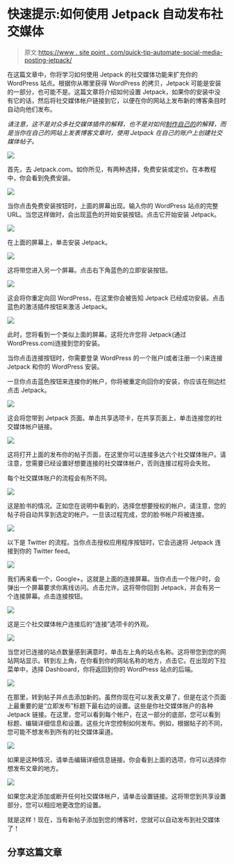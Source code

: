 # 快速提示:如何使用 Jetpack 自动发布社交媒体

> 原文:[https://www . site point . com/quick-tip-automate-social-media-posting-jetpack/](https://www.sitepoint.com/quick-tip-automate-social-media-posting-jetpack/)

在这篇文章中，你将学习如何使用 Jetpack 的社交媒体功能来扩充你的 WordPress 站点。根据你从哪里获得 WordPress 的拷贝，Jetpack 可能是安装的一部分，也可能不是。这篇文章将介绍如何设置 Jetpack，如果你的安装中没有它的话，然后将社交媒体帐户链接到它，以便在你的网站上发布新的博客条目时自动向他们发布。

*请注意，这不是对众多社交媒体插件的解释，也不是对如何[制作自己的](https://www.sitepoint.com/premium/screencasts/create-a-simple-widget-for-your-wordpress-theme)的解释，而是当你在自己的网站上发表博客文章时，使用 Jetpack 在自己的账户上创建社交媒体帖子。*

![](../Images/f344070e526de1ee1acbd918958cf37d.png)

首先，去 Jetpack.com。如你所见，有两种选择，免费安装或定价。在本教程中，你会看到免费安装。

![](../Images/804e41492b520d0323b9dfc6cea6cbee.png)

当你点击免费安装按钮时，上面的屏幕出现。输入你的 WordPress 站点的完整 URL。当您这样做时，会出现蓝色的开始安装按钮。点击它开始安装 Jetpack。

![](../Images/7acf891bf42d979a09fdbcb855d70ef5.png)

在上面的屏幕上，单击安装 Jetpack。

![](../Images/0f85ad9803cd1dbb8512ceff6209b868.png)

这将带您进入另一个屏幕。点击右下角蓝色的立即安装按钮。

![](../Images/cf01b2bbaff1d28a9f53cf0e3bf705c0.png)

这会将你重定向回 WordPress，在这里你会被告知 Jetpack 已经成功安装。点击蓝色的激活插件按钮来激活 Jetpack。

![](../Images/1b981e147d2e3ba213ee262e76d40edc.png)

此时，您将看到一个类似上面的屏幕。这将允许您将 Jetpack(通过 WordPress.com)连接到您的安装。

当你点击连接按钮时，你需要登录 WordPress 的一个账户(或者注册一个)来连接 Jetpack 和你的 WordPress 安装。

一旦你点击蓝色按钮来连接你的帐户，你将被重定向回你的安装，你应该在侧边栏点击 Jetpack。

![](../Images/ab0ffb5025c129fb1d574aaad23eade1.png)

这会将您带到 Jetpack 页面。单击共享选项卡，在共享页面上，单击连接您的社交媒体帐户链接。

![](../Images/d1a73fb85d774b4b9640bca30c95bfa6.png)

这将打开上面的发布你的帖子页面，在这里你可以连接多达六个社交媒体账户。请注意，您需要已经设置好想要连接的社交媒体帐户，否则连接过程将会失败。

每个社交媒体账户的流程会有所不同。

![](../Images/3e3464b7bd5e6c837d6506666b0c94c0.png)

这是脸书的情况。正如您在说明中看到的，选择您想要授权的帐户。请注意，您的帖子将自动共享到选定的帐户。一旦该过程完成，您的脸书帐户将被连接。

![](../Images/671ec0bfd5b9b1e9ef4bbfc480c2c062.png)

以下是 Twitter 的流程。当你点击授权应用程序按钮时，它会迅速将 Jetpack 连接到你的 Twitter feed。

![](../Images/483efcd5407716519070a80662970074.png)

我们再来看一个，Google+。这就是上面的连接屏幕。当你点击一个账户时，会弹出一个屏幕要求你离线访问。点击允许。这将带你回到 Jetpack，并会有另一个连接屏幕。点击连接按钮。

![](../Images/9aad1d531a80754d16514b20c5def165.png)

这是三个社交媒体帐户连接后的“连接”选项卡的外观。

![](../Images/1a1f5bc98804b584f003cb0ed43f70e5.png)

当您对已连接的站点数量感到满意时，单击左上角的站点名称。这将带您到您的网站网站显示。转到左上角，在你看到你的网站名称的地方，点击它。在出现的下拉菜单中，选择 Dashboard，你将返回到你的 WordPress 站点的后端。

![](../Images/08723b38ab98ca04233642c0e9119dbf.png)

在那里，转到帖子并点击添加新的。虽然你现在可以发表文章了，但是在这个页面上最重要的是“立即发布”标题下最右边的设置。这些是你社交媒体账户的各种 Jetpack 链接。在这里，您可以看到每个帐户，在这一部分的底部，您可以看到标题、编辑详细信息和设置。这些允许您控制如何发布。例如，根据帖子的不同，您可能不想发布到所有的社交媒体渠道。

![](../Images/117876d1ade1688ce42d8d174e4e5095.png)

如果是这种情况，请单击编辑详细信息链接。你会看到上面的选项，你可以选择你想发布文章的地方。

![](../Images/d546ed3527e535326c3c4e50e1aeded3.png)

如果您决定添加或断开任何社交媒体帐户，请单击设置链接。这将带您到共享设置部分，您可以相应地更改您的设置。

就是这样！现在，当有新帖子添加到您的博客时，您就可以自动发布到社交媒体了！

## 分享这篇文章